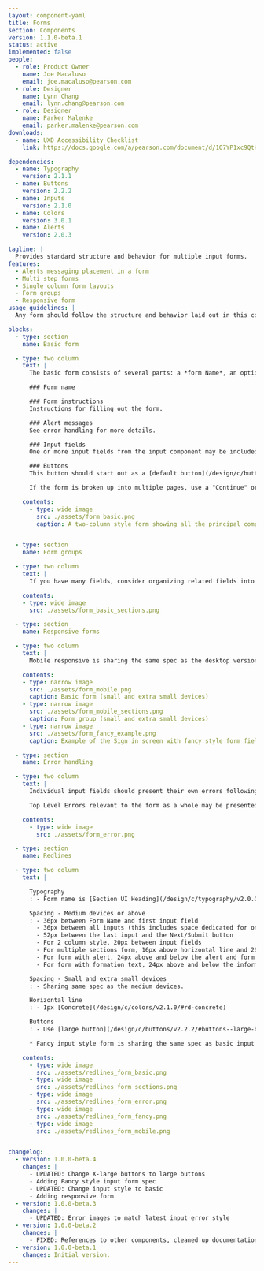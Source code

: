 ```yaml
---
layout: component-yaml
title: Forms
section: Components
version: 1.1.0-beta.1
status: active
implemented: false
people:
  - role: Product Owner
    name: Joe Macaluso
    email: joe.macaluso@pearson.com
  - role: Designer
    name: Lynn Chang
    email: lynn.chang@pearson.com
  - role: Designer
    name: Parker Malenke
    email: parker.malenke@pearson.com
downloads:
  - name: UXD Accessibility Checklist
    link: https://docs.google.com/a/pearson.com/document/d/1O7YP1xc9QtHbVB4sugeWG585RXJbNZIT81H5EBPH9ps/edit?usp=sharing

dependencies:
  - name: Typography
    version: 2.1.1
  - name: Buttons
    version: 2.2.2
  - name: Inputs
    version: 2.1.0
  - name: Colors
    version: 3.0.1
  - name: Alerts
    version: 2.0.3

tagline: |
  Provides standard structure and behavior for multiple input forms.
features:
  - Alerts messaging placement in a form
  - Multi step forms
  - Single column form layouts
  - Form groups
  - Responsive form
usage_guidelines: |
  Any form should follow the structure and behavior laid out in this component.

blocks:
  - type: section
    name: Basic form

  - type: two column
    text: |
      The basic form consists of several parts: a *form Name*, an optional *alerts message*, one or more *input fields*, and *primary/secondary* action buttons.

      ### Form name

      ### Form instructions
      Instructions for filling out the form.

      ### Alert messages
      See error handling for more details.

      ### Input fields
      One or more input fields from the input component may be included in the form. Currently, these will all occupy 100% of the form width and stack with 36px of spacing between them.

      ### Buttons
      This button should start out as a [default button](/design/c/buttons/v2.2.2/#buttons--default-button) and become a [primary](/design/c/buttons/v2.2.2/#buttons--primary-button) or [CTA](/design/c/buttons/v2.2.2/#buttons--cta-button) button once the form has been completely filled out.

      If the form is broken up into multiple pages, use a "Continue" or "Next" button to advance in the form series. Maintain the same Form Name between each page. You should also include some UI for returning to previous steps in the process, where possible.

    contents:
      - type: wide image
        src: ./assets/form_basic.png
        caption: A two-column style form showing all the principal components


  - type: section
    name: Form groups

  - type: two column
    text: |
      If you have many fields, consider organizing related fields into groups. Each group can have a section title. The form groups consist sections titles and follow by horizontal line and input field.

    contents:
    - type: wide image
      src: ./assets/form_basic_sections.png

  - type: section
    name: Responsive forms

  - type: two column
    text: |
      Mobile responsive is sharing the same spec as the desktop version. Except that it is one column style only.

    contents:
    - type: narrow image
      src: ./assets/form_mobile.png
      caption: Basic form (small and extra small devices)
    - type: narrow image
      src: ./assets/form_mobile_sections.png
      caption: Form group (small and extra small devices)
    - type: narrow image
      src: ./assets/form_fancy_example.png
      caption: Example of the Sign in screen with fancy style form fields

  - type: section
    name: Error handling

  - type: two column
    text: |
      Individual input fields should present their own errors following the styles dictated in the [inputs components](http://pearson-higher-ed.github.io/design/c/inputs/#information-error-text). Fields with errors should always be accompanied by error text, unless a top level error message is sufficient to understand and fix the problems.

      Top Level Errors relevant to the form as a whole may be presented above the first input and below the form name. Refer to [alerts components](http://http://pearson-higher-ed.github.io/design/c/alerts/)  

    contents:
      - type: wide image
        src: ./assets/form_error.png

  - type: section
    name: Redlines

  - type: two column
    text: |

      Typography
      : - Form name is [Section UI Heading](/design/c/typography/v2.0.0-beta.7/#rd-ui-headings-section-basic), defaults to basic

      Spacing - Medium devices or above
      : - 36px between Form Name and first input field
        - 36px between all inputs (this includes space dedicated for one line of error text)
        - 52px between the last input and the Next/Submit button
        - For 2 column style, 20px between input fields
        - For multiple sections form, 16px above horizontal line and 26px below.
        - For form with alert, 24px above and below the alert and form title/first input field.
        - For form with formation text, 24px above and below the information text and form title/first input field.

      Spacing - Small and extra small devices
      : - Sharing same spec as the medium devices.

      Horizontal line
      : - 1px [Concrete](/design/c/colors/v2.1.0/#rd-concrete)

      Buttons
      : - Use [large button](/design/c/buttons/v2.2.2/#buttons--large-button)

      * Fancy input style form is sharing the same spec as basic input style form.

    contents:
      - type: wide image
        src: ./assets/redlines_form_basic.png
      - type: wide image
        src: ./assets/redlines_form_sections.png
      - type: wide image
        src: ./assets/redlines_form_error.png
      - type: wide image
        src: ./assets/redlines_form_fancy.png
      - type: wide image
        src: ./assets/redlines_form_mobile.png


changelog:
  - version: 1.0.0-beta.4
    changes: |
      - UPDATED: Change X-large buttons to large buttons
      - Adding Fancy style input form spec
      - UPDATED: Change input style to basic
      - Adding responsive form
  - version: 1.0.0-beta.3
    changes: |
      - UPDATED: Error images to match latest input error style
  - version: 1.0.0-beta.2
    changes: |
      - FIXED: References to other components, cleaned up documentation in general
  - version: 1.0.0-beta.1
    changes: Initial version.
---
```

